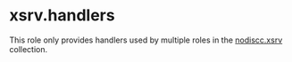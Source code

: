 # xsrv.handlers

This role only provides handlers used by multiple roles in the [nodiscc.xsrv](gitlab.com/nodiscc/xsrv/) collection.
